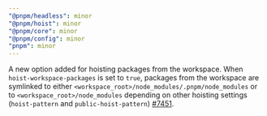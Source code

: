```yaml
---
"@pnpm/headless": minor
"@pnpm/hoist": minor
"@pnpm/core": minor
"@pnpm/config": minor
"pnpm": minor
---
```


A new option added for hoisting packages from the workspace. When `hoist-workspace-packages` is set to `true`, packages from the workspace are symlinked to either `<workspace_root>/node_modules/.pnpm/node_modules` or to `<workspace_root>/node_modules` depending on other hoisting settings (`hoist-pattern` and `public-hoist-pattern`) [#7451](https://github.com/pnpm/pnpm/pull/7451).

